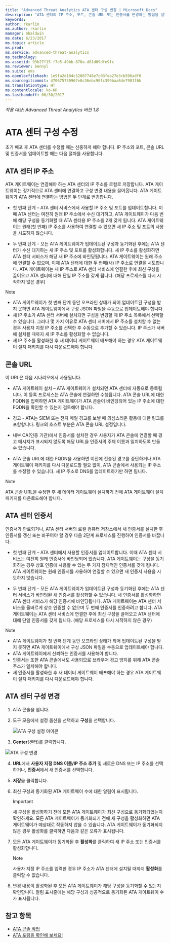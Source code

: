 ```yaml
---
title: "Advanced Threat Analytics ATA 센터 구성 변경 | Microsoft Docs"
description: "ATA 센터의 IP 주소, 포트, 콘솔 URL 또는 인증서를 변경하는 방법을 설명합니다."
keywords: 
author: rkarlin
ms.author: rkarlin
manager: mbaldwin
ms.date: 6/23/2017
ms.topic: article
ms.prod: 
ms.service: advanced-threat-analytics
ms.technology: 
ms.assetid: 93b27f15-f7e5-49bb-870a-d81d09dfe9fc
ms.reviewer: bennyl
ms.suite: ems
ms.openlocfilehash: 1e9fa2d104c52087746e7c03fea27e3cb596adf0
ms.sourcegitcommit: 470675730967e0c36ebc90fc399baa64e7901f6b
ms.translationtype: HT
ms.contentlocale: ko-KR
ms.lasthandoff: 06/30/2017
---
```

*적용 대상: Advanced Threat Analytics 버전 1.8*



# <a name="modifying-the-ata-center-configuration"></a>ATA 센터 구성 수정


초기 배포 후 ATA 센터를 수정할 때는 신중하게 해야 합니다. IP 주소와 포트, 콘솔 URL 및 인증서를 업데이트할 때는 다음 절차를 사용합니다.

## <a name="the-ata-center-ip-address"></a>ATA 센터 IP 주소

ATA 게이트웨이는 연결해야 하는 ATA 센터의 IP 주소를 로컬로 저장합니다. ATA 게이트웨이는 정기적으로 ATA 센터에 연결하고 구성 변경 내용을 끌어옵니다. ATA 게이트웨이가 ATA 센터에 연결하는 방법은 두 단계로 변경합니다.

-   첫 번째 단계 – ATA 센터 서비스에서 사용할 IP 주소 및 포트를 업데이트합니다. 이때 ATA 센터는 여전히 원래 IP 주소에서 수신 대기하고, ATA 게이트웨이가 다음 번에 해당 구성을 동기화할 때 ATA 센터용 IP 주소를 2개 갖게 됩니다. ATA 게이트웨이는 원래(첫 번째) IP 주소를 사용하여 연결할 수 있으면 새 IP 주소 및 포트의 사용을 시도하지 않습니다.

-   두 번째 단계 – 모든 ATA 게이트웨이가 업데이트된 구성과 동기화된 후에는 ATA 센터가 수신 대기하는 새 IP 주소 및 포트를 활성화합니다. 새 IP 주소를 활성화하면 ATA 센터 서비스가 해당 새 IP 주소에 바인딩됩니다. ATA 게이트웨이는 원래 주소에 연결할 수 없으며, 이제 ATA 센터에 대한 두 번째(새) IP 주소로 연결을 시도합니다. ATA 게이트웨이는 새 IP 주소로 ATA 센터 서비스에 연결한 후에 최신 구성을 끌어오고 ATA 센터에 대해 단일 IP 주소를 갖게 됩니다. (해당 프로세스를 다시 시작하지 않은 경우)

> [!NOTE]
> -   ATA 게이트웨이가 첫 번째 단계 동안 오프라인 상태가 되어 업데이트된 구성을 받지 못하면 ATA 게이트웨이에서 구성 JSON 파일을 수동으로 업데이트해야 합니다.
> -   새 IP 주소가 ATA 센터 서버에 설치되면 구성을 변경할 때 IP 주소 목록에서 선택할 수 있습니다. 그러나 몇 가지 이유로 ATA 센터 서버에서 IP 주소를 설치할 수 없는 경우 사용자 지정 IP 주소를 선택한 후 수동으로 추가할 수 있습니다. IP 주소가 서버에 설치될 때까지 새 IP 주소를 활성화할 수 없습니다.
> -   새 IP 주소를 활성화한 후 새 데이터 게이트웨이 배포해야 하는 경우 ATA 게이트웨이 설치 패키지를 다시 다운로드해야 합니다.

## <a name="the-console-url"></a>콘솔 URL

이 URL은 다음 시나리오에서 사용됩니다.

-   ATA 게이트웨이 설치 – ATA 게이트웨이가 설치되면 ATA 센터에 자동으로 등록됩니다. 이 등록 프로세스는 ATA 콘솔에 연결하면 수행됩니다. ATA 콘솔 URL에 대한 FQDN을 입력하면 ATA 게이트웨이가 ATA 콘솔이 바인딩되어 있는 IP 주소에 대한 FQDN을 확인할 수 있는지 검토해야 합니다.

-   경고 - ATA는 SIEM 또는 전자 메일 경고를 보낼 때 의심스러운 활동에 대한 링크를 포함합니다. 링크의 호스트 부분은 ATA 콘솔 URL 설정입니다.

-   내부 CA(인증 기관)에서 인증서를 설치한 경우 사용자가 ATA 콘솔에 연결할 때 경고 메시지가 표시되지 않도록 해당 URL을 인증서의 주체 이름과 일치하도록 만들 수 있습니다.

-   ATA 콘솔 URL에 대한 FQDN을 사용하면 이전에 전송된 경고를 중단하거나 ATA 게이트웨이 패키지를 다시 다운로드할 필요 없이, ATA 콘솔에서 사용되는 IP 주소를 수정할 수 있습니다. 새 IP 주소로 DNS를 업데이트하기만 하면 됩니다.

> [!NOTE]
> ATA 콘솔 URL을 수정한 후 새 데이터 게이트웨이 설치하기 전에 ATA 게이트웨이 설치 패키지를 다운로드해야 합니다.

## <a name="the-ata-center-certificate"></a>ATA 센터 인증서
인증서가 만료되거나, ATA 센터 서버의 로컬 컴퓨터 저장소에서 새 인증서를 설치한 후 인증서를 갱신 또는 바꾸어야 할 경우 다음 2단계 프로세스를 진행하여 인증서를 바꿉니다.

-   첫 번째 단계 – ATA 센터에서 사용할 인증서를 업데이트합니다. 이때 ATA 센터 서비스는 여전히 원래 인증서에 바인딩되어 있습니다. ATA 게이트웨이는 구성을 동기화하는 경우 상호 인증에 사용할 수 있는 두 가지 잠재적인 인증서를 갖게 됩니다. ATA 게이트웨이는 원래 인증서를 사용하여 연결할 수 있으면 새 인증서 사용을 시도하지 않습니다.

-   두 번째 단계 – 모든 ATA 게이트웨이가 업데이트된 구성과 동기화된 후에는 ATA 센터 서비스가 바인딩된 새 인증서를 활성화할 수 있습니다. 새 인증서를 활성화하면 ATA 센터 서비스가 해당 인증서에 바인딩됩니다. ATA 게이트웨이는 ATA 센터 서비스를 올바르게 상호 인증할 수 없으며 두 번째 인증서를 인증하려고 합니다. ATA 게이트웨이는 ATA 센터 서비스에 연결한 후에 최신 구성을 끌어오고 ATA 센터에 대해 단일 인증서를 갖게 됩니다. (해당 프로세스를 다시 시작하지 않은 경우)

> [!NOTE]
> -   ATA 게이트웨이가 첫 번째 단계 동안 오프라인 상태가 되어 업데이트된 구성을 받지 못하면 ATA 게이트웨이에서 구성 JSON 파일을 수동으로 업데이트해야 합니다.
> -   ATA 게이트웨이에서 신뢰하는 인증서를 사용해야 합니다.
> -   인증서는 또한 ATA 콘솔에서도 사용되므로 브라우저 경고 방지를 위해 ATA 콘솔 주소가 일치해야 합니다.
> -   새 인증서를 활성화한 후 새 데이터 게이트웨이 배포해야 하는 경우 ATA 게이트웨이 설치 패키지를 다시 다운로드해야 합니다.

## <a name="changing-the-ata-center-configuration"></a>ATA 센터 구성 변경

1.  ATA 콘솔을 엽니다.

2.  도구 모음에서 설정 옵션을 선택하고 **구성**을 선택합니다.

    ![ATA 구성 설정 아이콘](media/ATA-config-icon.png)

3.  **Center**(센터)를 클릭합니다.

  ![ATA 구성 변경](media/change-center-config.png)

4.  **URL**에서 **사용자 지정 DNS 이름/IP 주소 추가** 및 새로운 DNS 또는 IP 주소를 선택하거나, **인증서**에서 새 인증서를 선택합니다.

5.  **저장**을 클릭합니다.

6.  최신 구성과 동기화된 ATA 게이트웨이 수에 대한 알림이 표시됩니다.

    >[!IMPORTANT]
    >새 구성을 활성화하기 전에 모든 ATA 게이트웨이가 최신 구성으로 동기화되었는지 확인하세요. 모든 ATA 게이트웨이가 동기화되기 전에 새 구성을 활성화하면 ATA 게이트웨이가 예상대로 작동하지 않을 수 있습니다. ATA 게이트웨이가 동기화되지 않은 경우 활성화를 클릭하면 다음과 같은 오류가 표시됩니다.


7.  모든 ATA 게이트웨이가 동기화된 후 **활성화**를 클릭하여 새 IP 주소 또는 인증서를 활성화합니다.

    > [!NOTE]
    > 사용자 지정 IP 주소를 입력한 경우 IP 주소가 ATA 센터에 설치될 때까지 **활성화**를 클릭할 수 없습니다.

8.  변경 내용이 활성화된 후 모든 ATA 게이트웨이가 해당 구성을 동기화할 수 있는지 확인합니다. 알림 표시줄에는 해당 구성과 성공적으로 동기화된 ATA 게이트웨이 수가 표시됩니다.




## <a name="see-also"></a>참고 항목
- [ATA 콘솔 작업](working-with-ata-console.md)
- [ATA 포럼을 확인해 보세요!](https://aka.ms/ata-forum)
